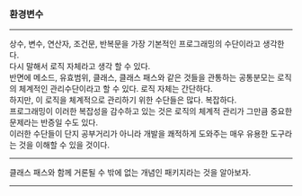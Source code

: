 ### 환경변수

---

상수, 변수, 연산자, 조건문, 반복문을 가장 기본적인 프로그래밍의 수단이라고 생각한다.
<br>
다시 말해서 로직 자체라고 생각 할 수 있다.
<br>
반면에 메소드, 유효범위, 클래스, 클래스 패스와 같은 것들을 관통하는 공통분모는 로직의 체계적인 관리수단이라고 할 수 있다. 로직 자체는 간단하다.
<br>
하지만, 이 로직을 체계적으로 관리하기 위한 수단들은 많다. 복잡하다.
<br>
프로그래밍이 이러한 복잡성을 감수하고 있는 것은 로직의 체계적 관리가 그만큼 중요한 문제라는 반증일 수도 있다.
<br>
이러한 수단들이 단지 공부거리가 아니라 개발을 쾌적하게 도와주는 매우 유용한 도구라는 것을 이해할 수 있을 것이다.

---

클래스 패스와 함께 거론될 수 밖에 없는 개념인 패키지라는 것을 알아보자.

---
